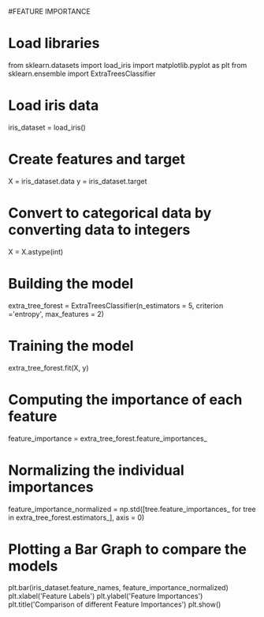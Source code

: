 #FEATURE IMPORTANCE

# Load libraries
from sklearn.datasets import load_iris
import matplotlib.pyplot as plt
from sklearn.ensemble import ExtraTreesClassifier

# Load iris data
iris_dataset = load_iris()
  
# Create features and target
X = iris_dataset.data
y = iris_dataset.target
  
# Convert to categorical data by converting data to integers
X = X.astype(int)
 
 # Building the model
extra_tree_forest = ExtraTreesClassifier(n_estimators = 5,
                                        criterion ='entropy', max_features = 2)
  
# Training the model
extra_tree_forest.fit(X, y)
  
# Computing the importance of each feature
feature_importance = extra_tree_forest.feature_importances_
  
# Normalizing the individual importances
feature_importance_normalized = np.std([tree.feature_importances_ for tree in 
                                        extra_tree_forest.estimators_],
                                        axis = 0)

# Plotting a Bar Graph to compare the models
plt.bar(iris_dataset.feature_names, feature_importance_normalized)
plt.xlabel('Feature Labels')
plt.ylabel('Feature Importances')
plt.title('Comparison of different Feature Importances')
plt.show()


